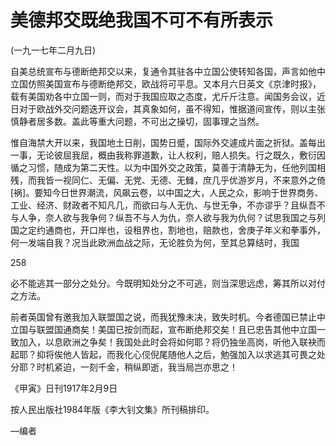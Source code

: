 # 美德邦交既绝我国不可不有所表示

 

(一九一七年二月九日)

 

自美总统宣布与德断绝邦交以来，复通令其驻各中立国公使转知各国，声言如他中立国仿照美国宣布与德断绝邦交，欧战将可平息。又本月六日英文《京津时报》，载有美国劝各中立国一则，而对于我国应取之态度，尤斤斤注意。闻国务会议，近日对于欧战外交问题迭开议会，其真象如何，虽不得知，惟据道间宣传，则以主张慎静者居多数。盖此等重大问题，不可出之操切，固事理之当然。

惟自海禁大开以来，我国地土日削，国势日蹙，国际外交遽成片面之折狱。盖每出一事，无论彼屈我屈，概由我称罪道歉，让人权利，赔人损失。行之既久，敷衍因循之习惯，随成为第二天性。以为中国外交之政策，莫善于清静无为，任他列国相残，而我皆一视同仁、无偏、无党、无德、无雠，庶几乎优游岁月，不来意外之倚[祸]。要知今日世界潮流，风飙云卷，以中国之大，人民之众，影响于世界商务、工业、经济、财政者不知凡几，而欲曰与人无仇、与世无争，不亦谬乎？且纵吾不与人争，奈人欲与我争何？纵吾不与人为仇，奈人欲与我为仇何？试思我国之与列国之定约通商也，开口岸也，设租界也，割地也，赔款也，舍庚子年义和拳事外，何一发端自我？况当此欧洲血战之际，无论胜负为何，至其总算结时，我国

 

258 

 

必不能逃其一部分之处分。今既明知处分之不可逃，则当深思远虑，筹其所以对付之方法。

前者英国曾有邀我加入联盟国之说，而我犹豫未决，致失时机。今者德国已禁止中立国与联盟国通商矣！美国已按剑而起，宣布断绝邦交矣！且已忠告其他中立国一致加入，以息欧洲之争矣！我国处此时会将如何耶？将仍独坐高岗，听他入联袂而起耶？抑将俟他人皆起，而我化心伣倪尾随他人之后，勉强加入以求逃其可畏之处分耶？时机紧迫，一刻千金，稍纵即逝，我当局岂亦思之！

 

《甲寅》日刊1917年2月9日

 

按人民出版社1984年版《李大钊文集》所刊稿排印。

—编者

 

 

 

